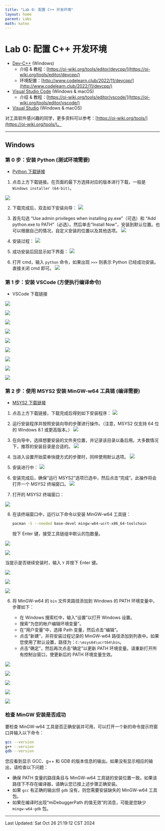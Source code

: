 ```yaml
---
title: "Lab 0: 配置 C++ 开发环境"
layout: home
parent: Labs
math: katex
---
```

# Lab 0: 配置 C++ 开发环境

- [Dev-C++](https://sourceforge.net/projects/orwelldevcpp/) (Windows)
	- 介绍 & 教程：[https://oi-wiki.org/tools/editor/devcpp/](https://oi-wiki.org/tools/editor/devcpp/)
	- 环境配置：[http://www.codelearn.club/2022/11/devcpp/](http://www.codelearn.club/2022/11/devcpp/)
- [Visual Studio Code](https://code.visualstudio.com/) (Windows & macOS)
	- 介绍 & 教程：[https://oi-wiki.org/tools/editor/vscode/](https://oi-wiki.org/tools/editor/vscode/)
- [Visual Studio](https://visualstudio.microsoft.com/zh-hans/) (Windows & macOS)

对工具软件感兴趣的同学，更多资料可以参考：[https://oi-wiki.org/tools/](https://oi-wiki.org/tools/)。

---

## Windows

### 第 0 步：安装 Python (测试环境需要)

- [Python 下载链接](https://www.python.org/downloads/release/python-3130/)

1. 点击上方下载链接。在页面的最下方选择对应的版本进行下载，一般是 `Windows installer (64-bit)`。

![](attachments/Pasted%20image%2020241027093718.png)

2. 下载完成后，双击如下安装向导：
![](attachments/pyexe.png)

3. 首先勾选 “Use admin privileges when installing py.exe”（可选）和 “Add python.exe to PATH”（必选）。然后单击“Install Now”，安装到默认位置。也可以根据自己的情况，自定义安装的位置以及其他选项。
![](attachments/pyins-1.png)

4. 安装过程：
![](attachments/pyins-2.png)

5. 成功安装后回显示如下界面：
![](attachments/pyins-3.png)

6. 打开 cmd，输入 `python` 命令，如果出现 `>>>` 则表示 Python 已经成功安装。直接关闭 cmd 即可。
![](attachments/pyfin.png)

### 第 1 步：安装 VSCode (方便执行编译命令)

- VSCode 下载链接

![](attachments/vscexe.png)

![](attachments/vscins-1.png)

![](attachments/vscins-2.png)

![](attachments/vscins-3.png)

![](attachments/vscins-4.png)

![](attachments/vscins-5.png)

![](attachments/vscconfig-1.png)

![](attachments/vscconfig-2.png)

![](attachments/vscconfig-3.png)

### 第 2 步：使用 MSYS2 安装 MinGW-w64 工具链 (编译需要)

- [MSYS2 下载链接](https://github.com/msys2/msys2-installer/releases/download/2024-01-13/msys2-x86_64-20240113.exe)

1. 点击上方下载链接，下载完成后得到如下安装程序：
![](attachments/msys2exe.png)

2. 运行安装程序并按照安装向导的步骤进行操作。（注意，MSYS2 仅支持 64 位的 Windows 8.1 或更高版本。）
![](attachments/msys2ins-1.png)

3. 在向导中，选择想要安装的文件夹位置，并记录该目录以备后用。大多数情况下，推荐的安装目录是合适的。
![](attachments/msys2ins-2.png)

4. 当进入设置开始菜单快捷方式的步骤时，同样使用默认选项。
![](attachments/msys2ins-3.png)

5. 安装进行中：
![](attachments/msys2ins-4.png)

6. 安装完成后，确保“运行 MSYS2”选项已选中，然后点击“完成”。此操作将会打开一个 MSYS2 终端窗口。
![](attachments/msys2ins-5.png)

7. 打开的 MSYS2 终端窗口：
   
![](attachments/msys2.png)

8. 在该终端窗口中，运行以下命令以安装 MinGW-w64 工具链：

   ```bash
   pacman -S --needed base-devel mingw-w64-ucrt-x86_64-toolchain
   ```

   按下 Enter 键，接受工具链组中默认的包数量。

![](attachments/mysys2config1.png)

![](attachments/mysys2config2.png)

当提示是否继续安装时，输入 `Y` 并按下 Enter 键。

![](attachments/mysys2config3.png)

![](attachments/mysys2config4.png)

![](attachments/mysys2config5.png)

6. 将 MinGW-w64 的 `bin` 文件夹路径添加到 Windows 的 PATH 环境变量中，步骤如下：

   - 在 Windows 搜索栏中，输入“设置”以打开 Windows 设置。
   - 搜索“为您的帐户编辑环境变量”。
   - 在“用户变量”中，选择 Path 变量，然后点击“编辑”。
   - 点击“新建”，并将安装过程记录的 MinGW-w64 路径添加到列表中。如果您使用了默认设置，路径为：`C:\msys64\ucrt64\bin`。
   - 点击“确定”，然后再次点击“确定”以更新 PATH 环境变量。请重新打开所有控制台窗口，使更新后的 PATH 环境变量生效。

![](attachments/msys2-path-1.png)

![](attachments/msys2-path-2.png)

![](attachments/msys2-path-3.png)

![](attachments/msys2-path-4.png)

![](attachments/msys2-path-5.png)

### 检查 MinGW 安装是否成功

要检查 MinGW-w64 工具是否正确安装并可用，可以打开一个新的命令提示符窗口并输入以下命令：

```bash
gcc --version
g++ --version
gdb --version
```

您应看到显示 GCC、g++ 和 GDB 的版本信息的输出。如果没有显示相应的输出，请检查以下问题：

- 确保 PATH 变量的路径条目与 MinGW-w64 工具链的安装位置一致。如果该路径下不存在编译器，请确认您已按上述步骤正确安装。
- 如果 `gcc` 有正确的输出但 `gdb` 没有，则您需要安装缺失的 MinGW-w64 工具包。
- 如果在编译时出现“miDebuggerPath 的值无效”的消息，可能是您缺少 `mingw-w64-gdb` 包。

---

Last Updated: Sat Oct 26 21:19:12 CST 2024

